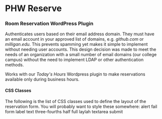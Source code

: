 # PHW Reserve
### Room Reservation WordPress Plugin

Authenticates users based on their email address domain. They must have an email account in your approved list of domains, e.g. _github.com_ or _milligan.edu_. This prevents spamming yet makes it simple to implement without needing user accounts. This design decision was made to meet the needs of an organization with a small number of email domains (our college campus) without the need to implement LDAP or other authentication methods.

Works with our _Today's Hours_ Wordpress plugin to make reservations available only during business hours.

#### CSS Classes

The following is the list of CSS classes used to define the layout of the reservation form. You will probably want to style these somewhere:
 alert
 fail
 form
 label
 text
 three-fourths
 half
 full
 laylah
 textarea
 submit
